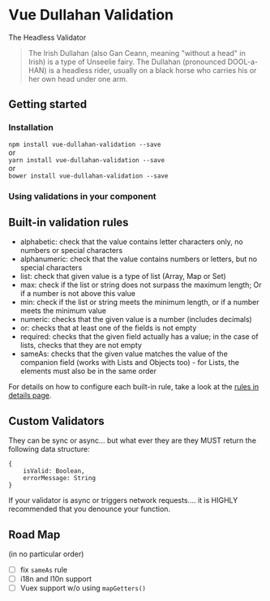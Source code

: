 # Vue Dullahan Validation
The Headless Validator  

> The Irish Dullahan (also Gan Ceann, meaning "without a head" in Irish) is a type of Unseelie fairy.
 The Dullahan (pronounced DOOL-a-HAN) is a headless rider,  usually on a black horse who carries his or her own head 
  under one arm.


## Getting started

### Installation

```npm install vue-dullahan-validation --save ```  
or  
```yarn install vue-dullahan-validation --save ```  
or  
```bower install vue-dullahan-validation --save ```  


### Using validations in your component


## Built-in validation rules

* alphabetic: check that the value contains letter characters only, no numbers or special characters    
* alphanumeric: check that the value contains numbers or letters, but no special characters    
* list: check that given value is a type of list (Array, Map or Set)  
* max: check if the list or string does not surpass the maximum length; Or if a number is not above this value  
* min: check if the list or string meets the minimum length, or if a number meets the minimum value  
* numeric: checks that the given value is a number (includes decimals)  
* or:  checks that at least one of the fields is not empty    
* required: checks that the given field actually has a value; in the case of lists, checks that they are not empty  
* sameAs: checks that the given value matches the value of the companion field (works with Lists and Objects too) - 
for Lists, the elements must also be in the same order  


For details on how to configure each built-in rule, take a look at the [rules in details page](documentation/rules.md).



## Custom Validators

They can be sync or async... but what ever they are they MUST return the following data structure:

```
{
    isValid: Boolean,
    errorMessage: String
}
```

If your validator is async or triggers network requests.... it is HIGHLY recommended that you denounce your function.

## Road Map
(in no particular order)

* [ ] fix `sameAs` rule
* [ ] i18n and l10n support
* [ ] Vuex support w/o using `mapGetters()`
